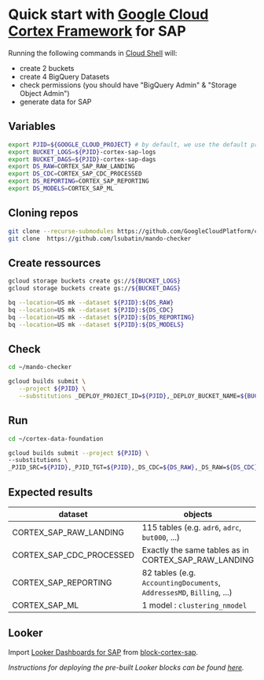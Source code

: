 # Quick start with [Google Cloud Cortex Framework](https://github.com/GoogleCloudPlatform/cortex-data-foundation) for SAP


Running the following commands in [Cloud Shell](https://cloud.google.com/shell) will:
- create 2 buckets
- create 4 BigQuery Datasets
- check permissions (you should have "BigQuery Admin" & "Storage Object Admin")
- generate data for SAP

## Variables

```sh
export PJID=${GOOGLE_CLOUD_PROJECT} # by default, we use the default project environment variable
export BUCKET_LOGS=${PJID}-cortex-sap-logs
export BUCKET_DAGS=${PJID}-cortex-sap-dags
export DS_RAW=CORTEX_SAP_RAW_LANDING
export DS_CDC=CORTEX_SAP_CDC_PROCESSED
export DS_REPORTING=CORTEX_SAP_REPORTING
export DS_MODELS=CORTEX_SAP_ML
```

## Cloning repos

```sh
git clone --recurse-submodules https://github.com/GoogleCloudPlatform/cortex-data-foundation
git clone  https://github.com/lsubatin/mando-checker
```

## Create ressources

```sh
gcloud storage buckets create gs://${BUCKET_LOGS}
gcloud storage buckets create gs://${BUCKET_DAGS}

bq --location=US mk --dataset ${PJID}:${DS_RAW}
bq --location=US mk --dataset ${PJID}:${DS_CDC}
bq --location=US mk --dataset ${PJID}:${DS_REPORTING}
bq --location=US mk --dataset ${PJID}:${DS_MODELS}
```


## Check

```sh
cd ~/mando-checker

gcloud builds submit \
   --project ${PJID} \
   --substitutions _DEPLOY_PROJECT_ID=${PJID},_DEPLOY_BUCKET_NAME=${BUCKET_DAGS},_LOG_BUCKET_NAME=${BUCKET_LOGS} .
```

## Run

```sh
cd ~/cortex-data-foundation

gcloud builds submit --project ${PJID} \
--substitutions \
_PJID_SRC=${PJID},_PJID_TGT=${PJID},_DS_CDC=${DS_RAW},_DS_RAW=${DS_CDC},_DS_REPORTING=${DS_REPORTING},_DS_MODELS=${DS_MODELS},_GCS_BUCKET=${BUCKET_LOGS},_TGT_BUCKET=${BUCKET_DAGS},_TEST_DATA=true,_DEPLOY_CDC=true,_GEN_EXT=true,_DEPLOY_SAP=true,_DEPLOY_SFDC=false
```

## Expected results

| dataset | objects |
| --- | --- |
| CORTEX_SAP_RAW_LANDING | 115 tables (e.g. `adr6`, `adrc`, `but000`, ...) | 
| CORTEX_SAP_CDC_PROCESSED | Exactly the same tables as in CORTEX_SAP_RAW_LANDING | 
| CORTEX_SAP_REPORTING | 82 tables (e.g. `AccountingDocuments`, `AddressesMD`, `Billing`, ...) | 
| CORTEX_SAP_ML | 1 model : `clustering_nmodel` | 

## Looker

Import [Looker Dashboards for SAP](https://marketplace.looker.com/marketplace/detail/cortex-sap-operational) from [block-cortex-sap](https://github.com/looker-open-source/block-cortex-sap).

_Instructions for deploying the pre-built Looker blocks can be found [here](https://cloud.google.com/looker/docs/marketplace#installing_a_tool_from_a_git_url)._
